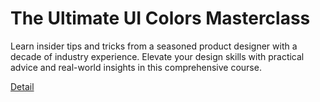 # The Ultimate UI Colors Masterclass

Learn insider tips and tricks from a seasoned product designer with a decade of industry experience. Elevate your design skills with practical advice and real-world insights in this comprehensive course. 

[Detail](https://eduitfree.com/1JCr)